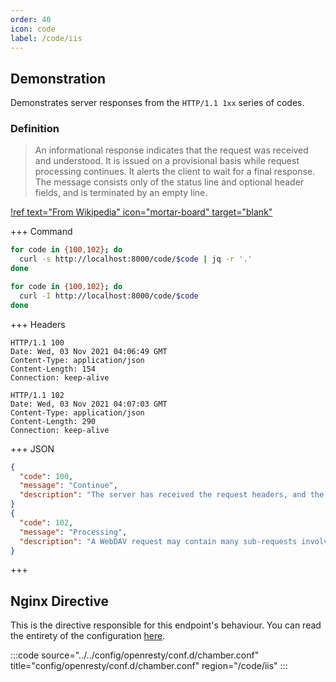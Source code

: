 ```yaml
---
order: 40
icon: code
label: /code/iis
---
```


## Demonstration

Demonstrates server responses from the `HTTP/1.1 1xx` series of codes.

### Definition

> An informational response indicates that the request was received and understood. It is issued on a provisional basis while request processing continues. It alerts the client to wait for a final response. The message consists only of the status line and optional header fields, and is terminated by an empty line. 

[!ref text="From Wikipedia" icon="mortar-board" target="blank"](https://shorturl.at/oEMSX)

+++ Command
```bash # Respond with JSON:
for code in {100,102}; do 
  curl -s http://localhost:8000/code/$code | jq -r '.'
done
```
```bash # Respond with headers:
for code in {100,102}; do 
  curl -I http://localhost:8000/code/$code
done
```
+++ Headers
``` #
HTTP/1.1 100 
Date: Wed, 03 Nov 2021 04:06:49 GMT
Content-Type: application/json
Content-Length: 154
Connection: keep-alive

HTTP/1.1 102 
Date: Wed, 03 Nov 2021 04:07:03 GMT
Content-Type: application/json
Content-Length: 290
Connection: keep-alive
```
+++ JSON
```json # Various response bodies:
{
  "code": 100,
  "message": "Continue",
  "description": "The server has received the request headers, and the client should proceed to send the request body."
}
{
  "code": 102,
  "message": "Processing",
  "description": "A WebDAV request may contain many sub-requests involving file operations, requiring a long time to complete the request. This code indicates that the server has received and is processing the request, but no response is available yet."
}
```
+++ 

## Nginx Directive

This is the directive responsible for this endpoint's behaviour. You can read the entirety of the configuration [here](https://github.com/wilhelm-murdoch/chamber/blob/main/config/openresty/conf.d/chamber.conf).

:::code source="../../config/openresty/conf.d/chamber.conf" title="config/openresty/conf.d/chamber.conf" region="/code/iis" :::